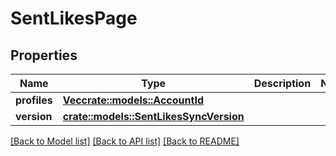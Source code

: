 # SentLikesPage

## Properties

Name | Type | Description | Notes
------------ | ------------- | ------------- | -------------
**profiles** | [**Vec<crate::models::AccountId>**](AccountId.md) |  | 
**version** | [**crate::models::SentLikesSyncVersion**](SentLikesSyncVersion.md) |  | 

[[Back to Model list]](../README.md#documentation-for-models) [[Back to API list]](../README.md#documentation-for-api-endpoints) [[Back to README]](../README.md)


